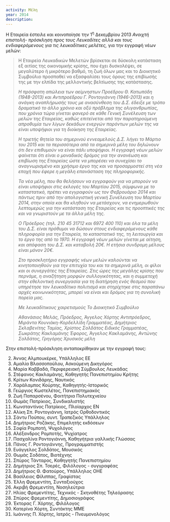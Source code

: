```yaml
---
activity: Μέλη
year: 2014
description: 
---
```


Η Εταιρεία έστειλε και κοινοποίησε την 1<sup>η</sup> Δεκεμβρίου 2013 *Ανοιχτή επιστολή- πρόσκληση προς τους Λευκαδίτες αλλά και τους ενδιαφερόμενους για τις λευκαδίτικες μελέτες,* για την εγγραφή νέων μελών: 

> Η Εταιρεία Λευκαδικών Μελετών βρίσκεται σε δύσκολη κατάσταση εξ αιτίας της οικονομικής κρίσης, που έχει δυσκολέψει, σε μεγαλύτερο ή μικρότερο βαθμό, τη ζωή όλων μας και το Διοικητικό Συμβούλιο προσπαθεί να εξασφαλίσει τους όρους της επιβίωσής της με την ελπίδα της μελλοντικής βελτίωσης της κατάστασης.
> 
> *Η πρόσφατη απώλεια των αείμνηστων Προέδρου Θ. Κατωπόδη \(1948-2013\) και Αντιπροέδρου Γ. Ροντογιάννη \(1946-2013\) και η ανάγκη αναπλήρωσής τους με ανασύνθεση του Δ.Σ. έδειξε με τρόπο δραματικό το άλλο χρόνιο και οξύ πρόβλημα της ολιγανθρωπίας, που χρόνια τώρα γίνεται φανερό σε κάθε Γενική Συνέλευση των μελών της Εταιρείας, καθώς επιτείνεται από την παρατηρούμενη απροθυμία των λίγων δεκάδων ενεργών παρόντων μελών της να είναι υποψήφιοι για τη διοίκηση της Εταιρείας.*
> 
> *Η τριετής θητεία του σημερινού εννεαμελούς Δ.Σ. λήγει το Μάρτιο του 2015 και τα περισσότερα από τα σημερινά μέλη του δηλώνουν ότι δεν επιθυμούν να είναι πάλι υποψήφιοι. Η εγγραφή νέων μελών φαίνεται ότι είναι ο μοναδικός δρόμος για την ανανέωση και επιβίωση της Εταιρείας ώστε να μπορέσει να συνεχίσει το αναγνωρισμένο και χρήσιμο έργο της και να προσαρμοστεί στη νέα εποχή που έφερε η μεγάλη επανάσταση της πληροφορικής.*
> 
> *Τα νέα μέλη, που θα θελήσουν να εγγραφούν για να μπορούν να είναι υποψήφιοι στις εκλογές του Μαρτίου 2015, σύμφωνα με το καταστατικό, πρέπει να εγγραφούν ως τον Φεβρουάριο 2014 και πάντως πριν από την απολογιστική γενική Συνέλευση του Μαρτίου 2014, στην οποία και θα κληθούν να μετάσχουν, να ενημερωθούν λεπτομερώς για την κατάσταση της Εταιρείας και τις προοπτικές της και να γνωριστούν με τα άλλα μέλη της.*
> 
> *Ο Πρόεδρος \(τηλ. 210 45 31712 και 6972 400 110\) και όλα τα μέλη του Δ.Σ. είναι πρόθυμοι να δώσουν στους ενδιαφερόμενους κάθε πληροφορία για την Εταιρεία, το καταστατικό της, τη λειτουργία και το έργο της από το 1970. Η εγγραφή νέων μελών γίνεται με αίτηση, και απόφαση του Δ.Σ. και καταβολή 20€. Η ετήσια συνδρομη μέλους είναι μόνον 20€.*
> 
> *Στο προσκλητήριο εγγραφής νέων μελών καλούνται να κινητοποιηθούν για την επιτυχία του και τα σημερινά μέλη, οι φίλοι και οι συνεργάτες της Εταιρείας. Στις ώρες της μεγάλης κρίσης που περνάμε, η αναζήτηση μορφών συλλογικότητας, και η συμμετοχή στην εθελοντική συνεργασία για τη διατήρηση ενός θεσμού που υπηρέτησε τον λευκαδίτικο πολιτισμό και στηρίχτηκε στις παραπάνω αρχές κοινωνικότητας, μπορεί να είναι και δρόμος για τη συνολική πορεία μας.*
> 
> *Με λευκαδίτικους χαιρετισμούς Το Διοικητικό Συμβούλιο*
> 
> *Αθανάσιος Μελάς, Πρόεδρος, Άγγελος Χόρτης Αντιπρόεδρος, Μιράντα Κουνιάκη-Κορδελλίδη Γραμματέας, Δημήτριος Σκλαβενίτης Ταμίας, Χρίστος Σολδάτος Ειδικός Γραμματέας, Σωκράτης Κακλαμάνης Έφορος, Άγγελος Κακλαμάνης, Αντώνης Σολδάτος, Γρηγόρης Χρυσικός μέλη*
 
Στην επιστολή-πρόσκληση ανταποκρίθηκαν με την εγγραφή τους:

2. Άννας Αλμπουκέρκε, Υπάλληλος ΕΕ
2. Αμαλία Βλασσοπούλου, Ασκούμενη Δικηγόρος
3. Μαρία Καββαδά, Περιφερειακή Σύμβουλος Λευκάδας
4. Στέφανος Κακλαμάνης, Καθηγητής Πανεπιστημίου Κρήτης
5. Κρίτων Κονιδάρης, Ναυτικός
6. Χαράλαμπος Κούρτης, Καθηγητής-Ιστορικός
7. Γεώργιος Κωστελέτος, Πανεπιστημιακός
8. Ζωή Παπαρσένου, Φοιτήτρια Πολυτεχνείου
9. Θωμάς Πατρίκιος, Συνδικαλιστής
10. Κωνσταντίνος Πατρίκιος, Πλοίαρχος ΕΝ
11. Αλίκη Σπ. Ροντογιάννη, Ιατρός Ορθοδοντικός
12. Σάντυ Πούπου, συντ. Τραπεζικός Υπάλληλος
13. Δημήτριος Ροζάκης, Επιμελητής εκδόσεων
14. Σοφία Ρομποτή, Ψυχολόγος
15. Αλέξανδρος Ρομποτής, Ψυχίατρος
16. Πασχαλίνα Ροντογιάννη, Καθηγήτρια γαλλικής Γλώσσας
17. Πάνος Γ. Ροντογιάννης, Προγραμματιστής
18. Ευάγγελος Σολδάτος, Μουσικός
19. Θωμάς Σοδάτος, Βιοτέχνης
20. Σπύρος Τάνταρος, Καθηγητής Πανεπιστημίου
21. Δημήτριος Σπ. Τσερές, Φιλόλογος - συγγραφέας
22. Δημήτριος Θ. Φατούρος, Υπάλληλος ΟΗΕ
24. Βασίλειος Φίλιππας, Γραφίστας
25. Έλλη Φρεμεντίτη, Συνταξιούχος
26. Ακριβή Φρεμεντίτη, Νοσηλεύτρια
27. Ηλίας Φρεμεντίτης, Τεχνικός - Σκηνοθέτης Τηλεόρασης
28. Σπύρος Φρεμεντίτης, Δημοσιογράφος
29. Έκτορας Γ. Χόρτης, Φιλόλογος
30. Κατερίνα Χόρτη, Συντάκτης ΜΜΕ
31. Ιωάννης Π. Χόρτης, Ιατρός - Πνευμονολόγος
